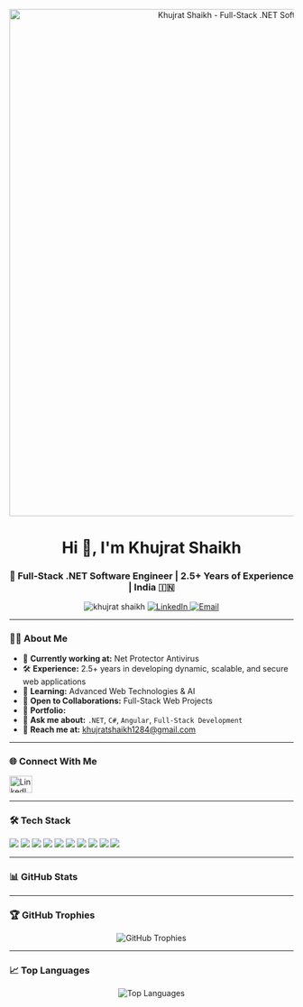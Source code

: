 <!-- Banner Section -->
<p align="center">
  <img src="khujrat-banner.svg" alt="Khujrat Shaikh - Full-Stack .NET Software Engineer Banner" width="900" />
</p>

<!-- Profile Header -->
<h1 align="center">Hi 👋, I'm Khujrat Shaikh</h1>
<h3 align="center">🚀 Full-Stack .NET Software Engineer | 2.5+ Years of Experience | India 🇮🇳</h3>

<!-- Badges -->
<p align="center">
  <img src="https://komarev.com/ghpvc/?username=csjob&label=Profile%20Views&color=0e75b6&style=flat" alt="khujrat shaikh" />
  <a href="https://www.linkedin.com/in/khujrat-shaikh-8823a5203/" target="_blank">
    <img src="https://img.shields.io/badge/LinkedIn-Connect-blue?style=flat&logo=linkedin" alt="LinkedIn" />
  </a>
  <a href="mailto:khujratshaikh1284@gmail.com">
    <img src="https://img.shields.io/badge/Email-Contact%20Me-red?style=flat&logo=gmail" alt="Email" />
  </a>
</p>

---

### 🧑‍💻 About Me
- 💼 **Currently working at:** Net Protector Antivirus  
- 🛠 **Experience:** 2.5+ years in developing dynamic, scalable, and secure web applications  
- 🌱 **Learning:** Advanced Web Technologies & AI  
- 🤝 **Open to Collaborations:** Full-Stack Web Projects  
- 📂 **Portfolio:**   
- 💬 **Ask me about:** `.NET`, `C#`, `Angular`, `Full-Stack Development`  
- 📧 **Reach me at:** khujratshaikh1284@gmail.com  

---

### 🌐 Connect With Me
<p align="left">
  <a href="https://www.linkedin.com/in/khujrat-shaikh-8823a5203/" target="_blank">
    <img align="center" src="https://raw.githubusercontent.com/rahuldkjain/github-profile-readme-generator/master/src/images/icons/Social/linked-in-alt.svg" alt="LinkedIn" height="30" width="40" />
  </a>
</p>

---

### 🛠 Tech Stack
<p align="left">
  <img src="https://img.shields.io/badge/.NET-512BD4?style=flat&logo=dotnet&logoColor=white" />
  <img src="https://img.shields.io/badge/C%23-239120?style=flat&logo=c-sharp&logoColor=white" />
  <img src="https://img.shields.io/badge/Angular-DD0031?style=flat&logo=angular&logoColor=white" />
  <img src="https://img.shields.io/badge/Bootstrap-7952B3?style=flat&logo=bootstrap&logoColor=white" />
  <img src="https://img.shields.io/badge/HTML5-E34F26?style=flat&logo=html5&logoColor=white" />
  <img src="https://img.shields.io/badge/CSS3-1572B6?style=flat&logo=css3&logoColor=white" />
  <img src="https://img.shields.io/badge/JavaScript-F7DF1E?style=flat&logo=javascript&logoColor=black" />
  <img src="https://img.shields.io/badge/MySQL-4479A1?style=flat&logo=mysql&logoColor=white" />
  <img src="https://img.shields.io/badge/Postman-FF6C37?style=flat&logo=postman&logoColor=white" />
  <img src="https://img.shields.io/badge/Git-F05032?style=flat&logo=git&logoColor=white" />
</p>

---

### 📊 GitHub Stats
<p align="center">

</p>

---

### 🏆 GitHub Trophies
<p align="center">
  <img src="https://github-profile-trophy.vercel.app/?username=csjob&theme=radical&margin-w=15&margin-h=15" alt="GitHub Trophies" />
</p>

---

### 📈 Top Languages
<p align="center">
  <img src="https://github-readme-stats.vercel.app/api/top-langs/?username=csjob&layout=compact&theme=radical" alt="Top Languages" />
</p>
